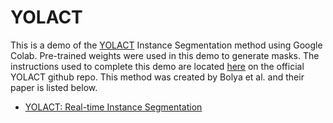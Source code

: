 # YOLACT

This is a demo of the [YOLACT](https://github.com/dbolya/yolact.git) Instance Segmentation method using Google Colab. Pre-trained weights were used in this demo to generate masks. The instructions used to complete this demo are located [here](https://github.com/dbolya/yolact.git) on the official YOLACT github repo. This method was created by Bolya et al. and their paper is listed below.

- [YOLACT: Real-time Instance Segmentation](https://arxiv.org/abs/1904.02689)
